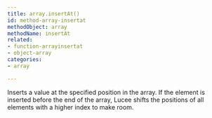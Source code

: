 ```yaml
---
title: array.insertAt()
id: method-array-insertat
methodObject: array
methodName: insertAt
related:
- function-arrayinsertat
- object-array
categories:
- array

---
```


Inserts a value at the specified position in the array.
If the element is inserted before the end of the array, Lucee shifts the positions of all elements with a higher index to make room.